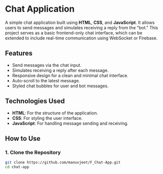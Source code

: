 # Chat Application

A simple chat application built using **HTML**, **CSS**, and **JavaScript**. It allows users to send messages and simulates receiving a reply from the "bot." This project serves as a basic frontend-only chat interface, which can be extended to include real-time communication using WebSocket or Firebase.

## Features

- Send messages via the chat input.
- Simulates receiving a reply after each message.
- Responsive design for a clean and minimal chat interface.
- Auto-scroll to the latest message.
- Styled chat bubbles for user and bot messages.

## Technologies Used

- **HTML**: For the structure of the application.
- **CSS**: For styling the user interface.
- **JavaScript**: For handling message sending and receiving.


## How to Use

### 1. Clone the Repository

```bash
git clone https://github.com/manuvjeet/F_Chat-App.git
cd chat-app
